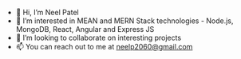 - 👋 Hi, I’m Neel Patel
- 👀 I’m interested in MEAN and MERN Stack technologies - Node.js, MongoDB, React, Angular and Express JS
- 💞️ I’m looking to collaborate on interesting projects
- 📫 You can reach out to me at neelp2060@gmail.com

